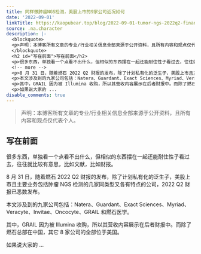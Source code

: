 ```yaml
---
title: 同样做肿瘤NGS检测，美股上市的9家公司近况如何
date: '2022-09-01'
linkTitle: https://kaopubear.top/blog/2022-09-01-tumor-ngs-2022q2-financial-results/
source: .na.character
description: |-
  <blockquote>
  <p>声明：本博客所有文章的专业/行业相关信息全部来源于公开资料，且所有内容和观点仅代表个人。</p>
  </blockquote>
  <h2 id="写在前面">写在前面</h2>
  <p>很多东西，单独看一个点看不出什么，但相似的东西摆在一起还能耐住性子看过去，往往就比较有意思，比如文献，比如财报。</p>
  <!-- more -->
  <p>8 月 31 日，随着燃石 2022 Q2 财报的发布，除了计划私有化的泛生子，美股上市且主要业务包括肿瘤 NGS 检测的几家同类型又各有特点的公司，2022 Q2 财报已悉数发布。</p>
  <p>本文涉及到的九家公司包括：Natera、Guardant、Exact Sciences、Myriad、Veracyte、Invitae、Oncocyte、GRAIL 和燃石医学。</p>
  <p>其中，GRAIL 因为被 Illumina 收购，所以其营收内容展示在后者财报中。而除了燃石总部在中国，其它 8 家公司的全部位于美国。</p>
  <p>如果说大家的 ...
disable_comments: true
---
```

<blockquote>
<p>声明：本博客所有文章的专业/行业相关信息全部来源于公开资料，且所有内容和观点仅代表个人。</p>
</blockquote>
<h2 id="写在前面">写在前面</h2>
<p>很多东西，单独看一个点看不出什么，但相似的东西摆在一起还能耐住性子看过去，往往就比较有意思，比如文献，比如财报。</p>
<!-- more -->
<p>8 月 31 日，随着燃石 2022 Q2 财报的发布，除了计划私有化的泛生子，美股上市且主要业务包括肿瘤 NGS 检测的几家同类型又各有特点的公司，2022 Q2 财报已悉数发布。</p>
<p>本文涉及到的九家公司包括：Natera、Guardant、Exact Sciences、Myriad、Veracyte、Invitae、Oncocyte、GRAIL 和燃石医学。</p>
<p>其中，GRAIL 因为被 Illumina 收购，所以其营收内容展示在后者财报中。而除了燃石总部在中国，其它 8 家公司的全部位于美国。</p>
<p>如果说大家的 ...